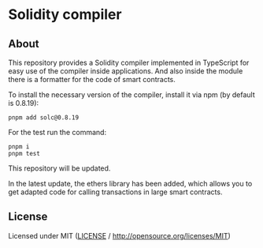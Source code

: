 # Solidity compiler

## About

This repository provides a Solidity compiler implemented in TypeScript for easy use of the compiler inside applications.
And also inside the module there is a formatter for the code of smart contracts.

To install the necessary version of the compiler, install it via npm (by default is 0.8.19):

```shell
pnpm add solc@0.8.19
```

For the test run the command:

```shell
pnpm i
pnpm test
```

This repository will be updated.

In the latest update, the ethers library has been added, which allows you to get adapted code for calling transactions in large smart contracts.

## License

Licensed under MIT ([LICENSE](LICENSE) / http://opensource.org/licenses/MIT)
